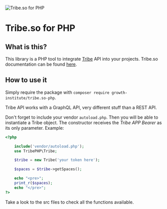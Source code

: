 ![Tribe.so for PHP](https://i.imgur.com/ydKvAlA.png)

# Tribe.so for PHP

## What is this?

This library is a PHP tool to integrate [Tribe](https://www.tribe.so/) API into your projects. Tribe.so documentation can be found [here](https://partners.tribe.so/docs/guide/index/).

## How to use it

Simply require the package with `composer require growth-institute/tribe.so-php`.

Tribe API works with a GraphQL API, very different stuff than a REST API.

Don't forget to include your vendor `autoload.php`. Then you will be able to instantiate a Tribe object. The constructor receives the _Tribe APP Bearer_ as its only parameter. Example:

```php
<?php

	include('vendor/autoload.php');
	use TribePHP\Tribe;

	$tribe = new Tribe('your token here');

	$spaces = $tribe->getSpaces();

	echo "<pre>";
	print_r($spaces);
	echo "</pre>";
?>
```

Take a look to the src files to check all the functions available.